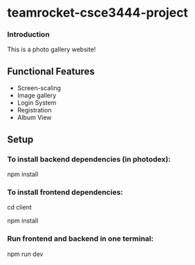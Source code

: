 # teamrocket-csce3444-project
### Introduction
This is a photo gallery website!

## Functional Features
- Screen-scaling
- Image gallery
- Login System
- Registration
- Album View

## Setup

### To install backend dependencies (in photodex):
npm install

### To install frontend dependencies:

cd client

npm install

### Run frontend and backend in one terminal:
npm run dev

